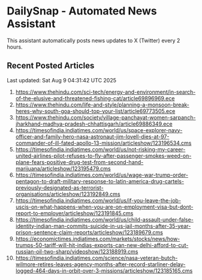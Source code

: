 # DailySnap - Automated News Assistant

This assistant automatically posts news updates to X (Twitter) every 2 hours.

## Recent Posted Articles

Last updated: Sat Aug  9 04:31:42 UTC 2025

1. https://www.thehindu.com/sci-tech/energy-and-environment/in-search-of-the-elusive-and-threatened-fishing-cat/article69896969.ece
2. https://www.thehindu.com/life-and-style/planning-a-monsoon-break-heres-why-south-goa-should-top-your-list/article69773505.ece
3. https://www.thehindu.com/society/village-panchayat-women-sarpanch-jharkhand-madhya-pradesh-chhattisgarh/article69886349.ece
4. https://timesofindia.indiatimes.com/world/us/space-explorer-navy-officer-and-family-hero-nasa-astronaut-jim-lovell-dies-at-97-commander-of-ill-fated-apollo-13-mission/articleshow/123196534.cms
5. https://timesofindia.indiatimes.com/world/us/not-risking-my-career-united-airlines-pilot-refuses-to-fly-after-passenger-smokes-weed-on-plane-fears-positive-drug-test-from-second-hand-marijuana/articleshow/123195479.cms
6. https://timesofindia.indiatimes.com/world/us/wage-war-trump-order-pentagon-to-draft-military-response-to-latin-america-drug-cartels-previously-designated-as-terrorist-organisations/articleshow/123192849.cms
7. https://timesofindia.indiatimes.com/world/us/if-you-leave-the-job-uscis-on-what-happens-when-you-are-on-employment-visa-but-dont-report-to-employer/articleshow/123191845.cms
8. https://timesofindia.indiatimes.com/world/us/child-assault-under-false-identity-indian-man-commits-suicide-in-us-jail-months-after-35-year-prison-sentence-claim-reports/articleshow/123189679.cms
9. https://economictimes.indiatimes.com/markets/stocks/news/how-trumps-50-tariff-will-hit-indias-exports-can-new-delhi-afford-to-cut-russian-oil-two-sharp/videoshow/123188919.cms
10. https://timesofindia.indiatimes.com/science/nasa-veteran-butch-wilmore-retires-leaves-agency-months-after-record-starliner-delay-logged-464-days-in-orbit-over-3-missions/articleshow/123185165.cms
